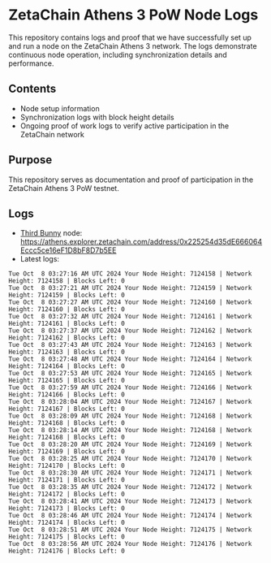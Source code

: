 # ZetaChain Athens 3 PoW Node Logs
This repository contains logs and proof that we have successfully set up and run a node on the ZetaChain Athens 3 network. The logs demonstrate continuous node operation, including synchronization details and performance.

## Contents
- Node setup information
- Synchronization logs with block height details
- Ongoing proof of work logs to verify active participation in the ZetaChain network

## Purpose
This repository serves as documentation and proof of participation in the ZetaChain Athens 3 PoW testnet.

## Logs

- [Third Bunny](https://thirdbunny.xyz/) node: https://athens.explorer.zetachain.com/address/0x225254d35dE666064Eccc5ce16eF1D8bF8D7b5EE
- Latest logs:
```
Tue Oct  8 03:27:16 AM UTC 2024 Your Node Height: 7124158 | Network Height: 7124158 | Blocks Left: 0
Tue Oct  8 03:27:21 AM UTC 2024 Your Node Height: 7124159 | Network Height: 7124159 | Blocks Left: 0
Tue Oct  8 03:27:27 AM UTC 2024 Your Node Height: 7124160 | Network Height: 7124160 | Blocks Left: 0
Tue Oct  8 03:27:32 AM UTC 2024 Your Node Height: 7124161 | Network Height: 7124161 | Blocks Left: 0
Tue Oct  8 03:27:37 AM UTC 2024 Your Node Height: 7124162 | Network Height: 7124162 | Blocks Left: 0
Tue Oct  8 03:27:43 AM UTC 2024 Your Node Height: 7124163 | Network Height: 7124163 | Blocks Left: 0
Tue Oct  8 03:27:48 AM UTC 2024 Your Node Height: 7124164 | Network Height: 7124164 | Blocks Left: 0
Tue Oct  8 03:27:53 AM UTC 2024 Your Node Height: 7124165 | Network Height: 7124165 | Blocks Left: 0
Tue Oct  8 03:27:59 AM UTC 2024 Your Node Height: 7124166 | Network Height: 7124166 | Blocks Left: 0
Tue Oct  8 03:28:04 AM UTC 2024 Your Node Height: 7124167 | Network Height: 7124167 | Blocks Left: 0
Tue Oct  8 03:28:09 AM UTC 2024 Your Node Height: 7124168 | Network Height: 7124168 | Blocks Left: 0
Tue Oct  8 03:28:14 AM UTC 2024 Your Node Height: 7124168 | Network Height: 7124168 | Blocks Left: 0
Tue Oct  8 03:28:20 AM UTC 2024 Your Node Height: 7124169 | Network Height: 7124169 | Blocks Left: 0
Tue Oct  8 03:28:25 AM UTC 2024 Your Node Height: 7124170 | Network Height: 7124170 | Blocks Left: 0
Tue Oct  8 03:28:30 AM UTC 2024 Your Node Height: 7124171 | Network Height: 7124171 | Blocks Left: 0
Tue Oct  8 03:28:35 AM UTC 2024 Your Node Height: 7124172 | Network Height: 7124172 | Blocks Left: 0
Tue Oct  8 03:28:41 AM UTC 2024 Your Node Height: 7124173 | Network Height: 7124173 | Blocks Left: 0
Tue Oct  8 03:28:46 AM UTC 2024 Your Node Height: 7124174 | Network Height: 7124174 | Blocks Left: 0
Tue Oct  8 03:28:51 AM UTC 2024 Your Node Height: 7124175 | Network Height: 7124175 | Blocks Left: 0
Tue Oct  8 03:28:56 AM UTC 2024 Your Node Height: 7124176 | Network Height: 7124176 | Blocks Left: 0
```
